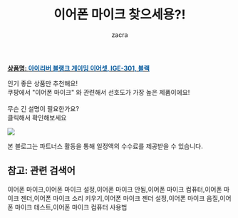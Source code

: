 ﻿---
layout: post
title:  "이어폰 마이크 찾으세용?!"
author: zacra
categories: [ 아이템 ]
tags: [이어폰 마이크,이어폰 마이크 설정,이어폰 마이크 안됨,이어폰 마이크 컴퓨터,이어폰 마이크 젠더,이어폰 마이크 소리 키우기,이어폰 마이크 젠더 설정,이어폰 마이크 음질,이어폰 마이크 테스트,이어폰 마이크 컴퓨터 사용법]
image: https://static.coupangcdn.com/image/retail/images/2019/03/04/18/4/d9f7f52b-a68f-4771-8f03-5e3bb4b8f1d9.jpg 
description: "쿠팡에서 이어폰 마이크 관련 키워드로 가장 고객 선호도가 높은 제품이랍니다."
rating: 4.5
---

<a href="https://link.coupang.com/re/AFFSDP?lptag=AF8407795&pageKey=193691036&itemId=554735468&vendorItemId=4457430888&traceid=V0-153-f1eea44f2404f408"><b>상품명: <font color='#01579B'>아이리버 블랭크 게이밍 이어셋, IGE-301, 블랙</font></b></a>

인기 좋은 상품만 추천해요!<br/>
쿠팡에서 "이어폰 마이크" 와 관련해서 선호도가 가장 높은 제품이에요!<br/><br/>
무슨 긴 설명이 필요한가요?  
클릭해서 확인해보세요


<a href="https://link.coupang.com/re/AFFSDP?lptag=AF8407795&pageKey=193691036&itemId=554735468&vendorItemId=4457430888&traceid=V0-153-f1eea44f2404f408"><img src="https://thumbnail6.coupangcdn.com/thumbnails/remote/q89/image/retail/images/2019/03/04/18/3/f40c0fdd-ea94-42e6-96bd-61b95dc58a27.jpg"></a> 

본 블로그는 파트너스 활동을 통해 일정액의 수수료를 제공받을 수 있습니다.

## 참고: 관련 검색어    
이어폰 마이크,이어폰 마이크 설정,이어폰 마이크 안됨,이어폰 마이크 컴퓨터,이어폰 마이크 젠더,이어폰 마이크 소리 키우기,이어폰 마이크 젠더 설정,이어폰 마이크 음질,이어폰 마이크 테스트,이어폰 마이크 컴퓨터 사용법